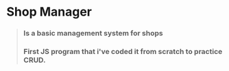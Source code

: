 # **Shop Manager**
> ### Is a basic management system for shops
> ### First JS program that i've coded it from scratch to practice CRUD.
